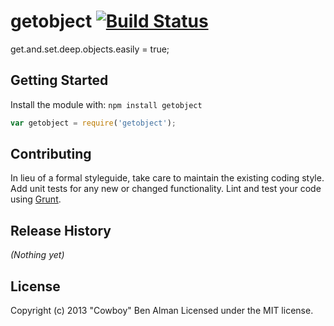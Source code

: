 # getobject [![Build Status](https://secure.travis-ci.org/cowboy/node-getobject.png?branch=master)](https://travis-ci.org/cowboy/node-getobject)

get.and.set.deep.objects.easily = true;

## Getting Started
Install the module with: `npm install getobject`

```javascript
var getobject = require('getobject');
```

## Contributing
In lieu of a formal styleguide, take care to maintain the existing coding style. Add unit tests for any new or changed functionality. Lint and test your code using [Grunt](https://gruntjs.com/).

## Release History
_(Nothing yet)_

## License
Copyright (c) 2013 "Cowboy" Ben Alman
Licensed under the MIT license.